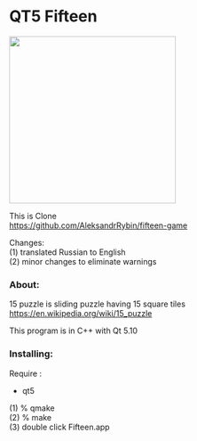 QT5 Fifteen
===============

<image src="https://raw.githubusercontent.com/ohwada/MAC_cpp_Samples/master/qt5/fifteen/screenshots/fifteen.png" width="300" /> <br/>

This is Clone <br/>
https://github.com/AleksandrRybin/fifteen-game <br/>

Changes: <br/> 
(1) translated Russian to English <br/>
(2) minor changes to eliminate warnings <br/>


### About:
15 puzzle is sliding puzzle having 15 square tiles
https://en.wikipedia.org/wiki/15_puzzle

This program is in C++ with Qt 5.10

### Installing:
Require : <br/>
- qt5 <br/>

(1) % qmake <br/>
(2) % make <br/>
(3) double click Fifteen.app  <br/>
